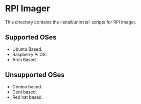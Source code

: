 # RPI Imager

This directory contains the install/uninstall scripts for RPI Imager.

## Supported OSes

- Ubuntu Based.
- Raspberry Pi OS.
- Arch Based
	
## Unsupported OSes

- Gentoo based.
- Cent based.
- Red hat based.
